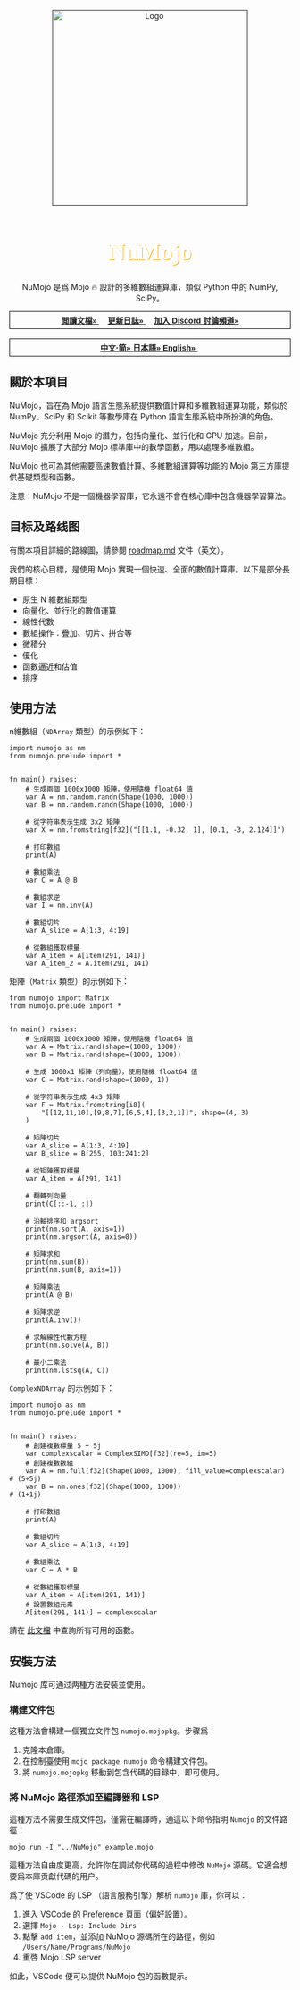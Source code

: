 <a name="readme-top"></a>
<!-- add these later -->
<!-- [![MIT License][license-shield]][] -->

<div align="center">
  <a href="">
    <img src="../assets/numojo_logo.png" alt="Logo" width="350" height="350">
  </a>

  <h1 align="center" style="font-size: 3em; color: white; font-family: 'Avenir'; text-shadow: 1px 1px orange;">NuMojo</h1>

  <p align="center">
    NuMojo 是爲 Mojo 🔥 設計的多維數組運算庫，類似 Python 中的 NumPy, SciPy。
    <br />
    <div style="font-family: 'Arial'; border: 1px solid black; padding: 5px;">
        <a href="https://github.com/Mojo-Numerics-and-Algorithms-group/NuMojo-Examples-and-Benchmarks/blob/main/docs/README.md"><strong>閲讀文檔» </strong></a> &nbsp; &nbsp; 
        <a href="./changelog.md"><strong>更新日誌» </strong></a> &nbsp; &nbsp;
        <a href="https://discord.gg/NcnSH5n26F" ><strong>加入 Discord 討論頻道» </strong></a>
    </div>
    <br />
    <div style="font-family: 'Arial'; border: 1px solid black; padding: 5px;">
        <a href="./readme_zhs.md"><strong>中文·简» </strong></a>
        <a href="./readme_jp.md"><strong>日本語» </strong></a>
        <a href="../readme.md"><strong>English» </strong></a> &nbsp;
    </div>
  </p>
</div>

## 關於本項目

NuMojo，旨在為 Mojo 語言生態系統提供數值計算和多維數組運算功能，類似於 NumPy、SciPy 和 Scikit 等數學庫在 Python 語言生態系統中所扮演的角色。

NuMojo 充分利用 Mojo 的潛力，包括向量化、並行化和 GPU 加速。目前，NuMojo 擴展了大部分 Mojo 標準庫中的數學函數，用以處理多維數組。

NuMojo 也可為其他需要高速數值計算、多維數組運算等功能的 Mojo 第三方庫提供基礎類型和函數。

注意：NuMojo 不是一個機器學習庫，它永遠不會在核心庫中包含機器學習算法。

## 目标及路线图

有關本項目詳細的路線圖，請參閱 [roadmap.md](./roadmap.md) 文件（英文）。

我們的核心目標，是使用 Mojo 實現一個快速、全面的數值計算庫。以下是部分長期目標：

- 原生 N 維數組類型
- 向量化、並行化的數值運算
- 線性代數
- 數組操作：疊加、切片、拼合等
- 微積分
- 優化
- 函數逼近和估值
- 排序

## 使用方法

n維數組（`NDArray` 類型）的示例如下：

```mojo
import numojo as nm
from numojo.prelude import *


fn main() raises:
    # 生成兩個 1000x1000 矩陣，使用隨機 float64 值
    var A = nm.random.randn(Shape(1000, 1000))
    var B = nm.random.randn(Shape(1000, 1000))

    # 從字符串表示生成 3x2 矩陣
    var X = nm.fromstring[f32]("[[1.1, -0.32, 1], [0.1, -3, 2.124]]")

    # 打印數組
    print(A)

    # 數組乘法
    var C = A @ B

    # 數組求逆
    var I = nm.inv(A)

    # 數組切片
    var A_slice = A[1:3, 4:19]

    # 從數組獲取標量
    var A_item = A[item(291, 141)]
    var A_item_2 = A.item(291, 141)
```

矩陣（`Matrix` 類型）的示例如下：

```mojo
from numojo import Matrix
from numojo.prelude import *


fn main() raises:
    # 生成兩個 1000x1000 矩陣，使用隨機 float64 值
    var A = Matrix.rand(shape=(1000, 1000))
    var B = Matrix.rand(shape=(1000, 1000))

    # 生成 1000x1 矩陣（列向量），使用隨機 float64 值
    var C = Matrix.rand(shape=(1000, 1))

    # 從字符串表示生成 4x3 矩陣
    var F = Matrix.fromstring[i8](
        "[[12,11,10],[9,8,7],[6,5,4],[3,2,1]]", shape=(4, 3)
    )

    # 矩陣切片
    var A_slice = A[1:3, 4:19]
    var B_slice = B[255, 103:241:2]

    # 從矩陣獲取標量
    var A_item = A[291, 141]

    # 翻轉列向量
    print(C[::-1, :])

    # 沿軸排序和 argsort
    print(nm.sort(A, axis=1))
    print(nm.argsort(A, axis=0))

    # 矩陣求和
    print(nm.sum(B))
    print(nm.sum(B, axis=1))

    # 矩陣乘法
    print(A @ B)

    # 矩陣求逆
    print(A.inv())

    # 求解線性代數方程
    print(nm.solve(A, B))

    # 最小二乘法
    print(nm.lstsq(A, C))
```

`ComplexNDArray` 的示例如下：

```mojo
import numojo as nm
from numojo.prelude import *


fn main() raises:
    # 創建複數標量 5 + 5j
    var complexscalar = ComplexSIMD[f32](re=5, im=5)
    # 創建複數數組
    var A = nm.full[f32](Shape(1000, 1000), fill_value=complexscalar)  # (5+5j)
    var B = nm.ones[f32](Shape(1000, 1000))                            # (1+1j)

    # 打印數組
    print(A)

    # 數組切片
    var A_slice = A[1:3, 4:19]

    # 數組乘法
    var C = A * B

    # 從數組獲取標量
    var A_item = A[item(291, 141)]
    # 設置數組元素
    A[item(291, 141)] = complexscalar
```

請在 [此文檔](./features.md) 中查詢所有可用的函數。

## 安裝方法

Numojo 库可通过两種方法安裝並使用。

### 構建文件包

这種方法會構建一個獨立文件包 `numojo.mojopkg`。步骤爲：

1. 克隆本倉庫。
1. 在控制臺使用 `mojo package numojo` 命令構建文件包。
1. 將 `numojo.mojopkg` 移動到包含代碼的目録中，即可使用。

### 將 NuMojo 路徑添加至編譯器和 LSP

這種方法不需要生成文件包，僅需在編譯時，通這以下命令指明 `Numojo` 的文件路徑：

```console
mojo run -I "../NuMojo" example.mojo
```

這種方法自由度更高，允許你在調試你代碼的過程中修改 `NuMojo` 源碼。它適合想要爲本庫贡獻代碼的用户。

爲了使 VSCode 的 LSP （語言服務引擎）解析 `numojo` 庫，你可以：

1. 進入 VSCode 的 Preference 頁面（偏好設置）。
1. 選擇 `Mojo › Lsp: Include Dirs`
1. 點擊 `add item`，並添加 NuMojo 源碼所在的路徑，例如 `/Users/Name/Programs/NuMojo`
1. 重啓 Mojo LSP server

如此，VSCode 便可以提供 NuMojo 包的函數提示。
